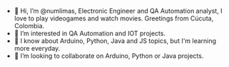 - 👋 Hi, I’m @numlimas, Electronic Engineer and QA Automation analyst, I love to play videogames and watch movies.
      Greetings from Cúcuta, Colombia.
- 👀 I’m interested in QA Automation and IOT projects.
- 🌱 I know about Arduino, Python, Java and JS topics, but I'm learning 
      more everyday.
- 💞️ I’m looking to collaborate on Arduino, Python or Java projects.
